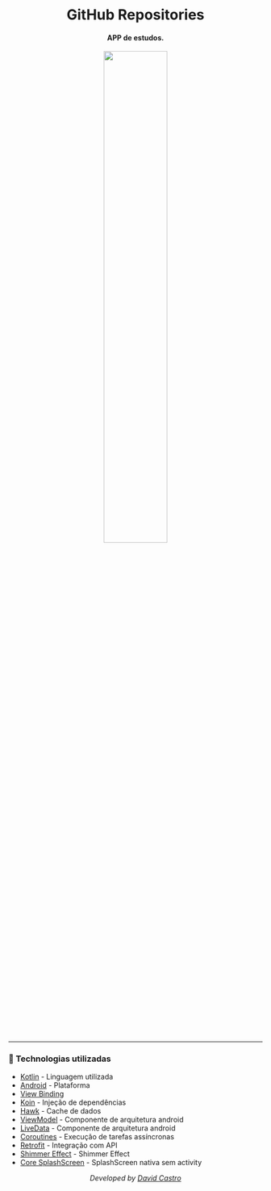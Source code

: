 <div  align="center">
<!-- Top Image and Title -->
<h1>
GitHub Repositories
</h1>
<!-- Subtitle/Description -->
<h4>APP de estudos.</h4>

<img  width="50%"  src="https://i.imgur.com/8BBDOpw.png">
</div>

---

### :rocket: Technologias utilizadas
- [Kotlin](https://kotlinlang.org) - Linguagem utilizada
- [Android](https://developer.android.com) - Plataforma
- [View Binding](https://developer.android.com/topic/libraries/view-binding?hl=pt-br)
- [Koin](https://insert-koin.io) - Injeção de dependências
- [Hawk](https://github.com/orhanobut/hawk) - Cache de dados
- [ViewModel](https://developer.android.com/topic/libraries/architecture/viewmodel) - Componente de arquitetura android
- [LiveData](https://developer.android.com/topic/libraries/architecture/livedata) - Componente de arquitetura android
- [Coroutines](https://developer.android.com/kotlin/coroutines) - Execução de tarefas assíncronas
- [Retrofit](https://square.github.io/retrofit) - Integração com API
- [Shimmer Effect](https://facebook.github.io/shimmer-android/) - Shimmer Effect
- [Core SplashScreen](https://medium.com/android-dev-br/implementando-a-core-splashscreen-api-642c7f8c581b) - SplashScreen nativa sem activity

<div align="center">
<p><i>Developed by <a href="https://www.linkedin.com/in/dvdcastro/">David Castro</i></p>
</div>
<p>
